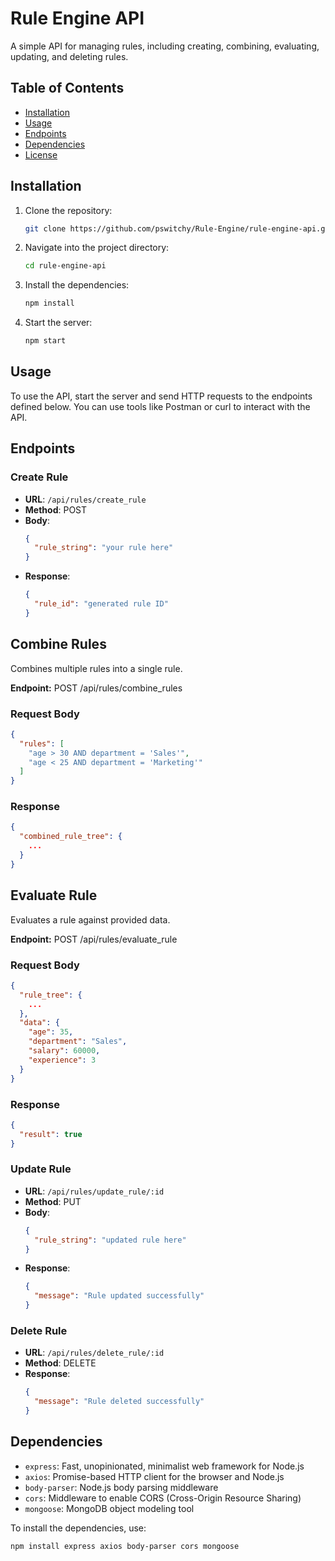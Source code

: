# Rule Engine API

A simple API for managing rules, including creating, combining, evaluating, updating, and deleting rules.

## Table of Contents
- [Installation](#installation)
- [Usage](#usage)
- [Endpoints](#endpoints)
- [Dependencies](#dependencies)
- [License](#license)

## Installation

1. Clone the repository:
   ```bash
   git clone https://github.com/pswitchy/Rule-Engine/rule-engine-api.git
   ```

2. Navigate into the project directory:
   ```bash
   cd rule-engine-api
   ```

3. Install the dependencies:
   ```bash
   npm install
   ```

4. Start the server:
   ```bash
   npm start
   ```

## Usage

To use the API, start the server and send HTTP requests to the endpoints defined below. You can use tools like Postman or curl to interact with the API.

## Endpoints

### Create Rule

- **URL**: `/api/rules/create_rule`
- **Method**: POST
- **Body**:
  ```json
  {
    "rule_string": "your rule here"
  }
  ```
- **Response**:
  ```json
  {
    "rule_id": "generated rule ID"
  }
  ```

## Combine Rules

Combines multiple rules into a single rule.

**Endpoint:** POST /api/rules/combine_rules

### Request Body

```json
{
  "rules": [
    "age > 30 AND department = 'Sales'",
    "age < 25 AND department = 'Marketing'"
  ]
}
```

### Response

```json
{
  "combined_rule_tree": {
    ...
  }
}
```

## Evaluate Rule

Evaluates a rule against provided data.

**Endpoint:** POST /api/rules/evaluate_rule

### Request Body

```json
{
  "rule_tree": {
    ...
  },
  "data": {
    "age": 35,
    "department": "Sales",
    "salary": 60000,
    "experience": 3
  }
}
```

### Response

```json
{
  "result": true
}
```

### Update Rule

- **URL**: `/api/rules/update_rule/:id`
- **Method**: PUT
- **Body**:
  ```json
  {
    "rule_string": "updated rule here"
  }
  ```
- **Response**:
  ```json
  {
    "message": "Rule updated successfully"
  }
  ```

### Delete Rule

- **URL**: `/api/rules/delete_rule/:id`
- **Method**: DELETE
- **Response**:
  ```json
  {
    "message": "Rule deleted successfully"
  }
  ```

## Dependencies

- `express`: Fast, unopinionated, minimalist web framework for Node.js
- `axios`: Promise-based HTTP client for the browser and Node.js
- `body-parser`: Node.js body parsing middleware
- `cors`: Middleware to enable CORS (Cross-Origin Resource Sharing)
- `mongoose`: MongoDB object modeling tool

To install the dependencies, use:
```bash
npm install express axios body-parser cors mongoose
```
